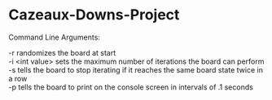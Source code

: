 # Cazeaux-Downs-Project

Command Line Arguments:

  -r randomizes the board at start  
  -i \<int value\> sets the maximum number of iterations the board can perform  
  -s tells the board to stop iterating if it reaches the same board state twice in a row  
  -p tells the board to print on the console screen in intervals of .1 seconds  
